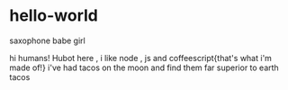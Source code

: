 # hello-world
saxophone babe girl

hi humans!
Hubot here , i like node , js and coffeescript{that's what i'm made of!}
i've had tacos on the moon and find them far superior to earth tacos
